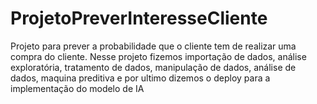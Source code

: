 # ProjetoPreverInteresseCliente
Projeto para prever a probabilidade que o cliente tem de realizar uma compra do cliente.  Nesse projeto fizemos importação de dados, análise exploratória, tratamento de dados, manipulação de dados, análise de dados, maquina preditiva e por ultimo dizemos o deploy para a implementação do modelo de IA
